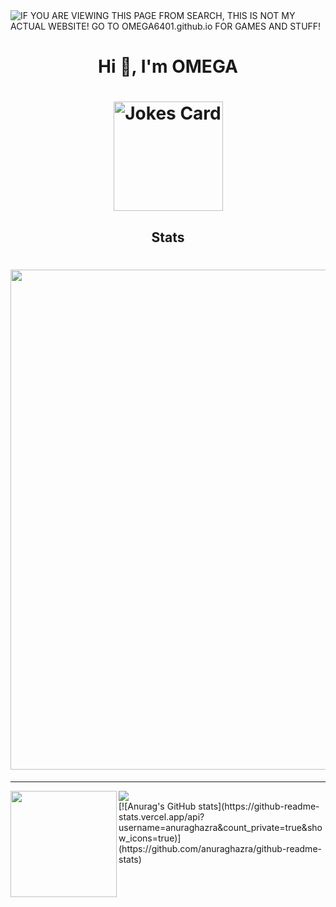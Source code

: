 <img alt="IF YOU ARE VIEWING THIS PAGE FROM SEARCH, THIS IS NOT MY ACTUAL WEBSITE! GO TO OMEGA6401.github.io FOR GAMES AND STUFF!" src="https://readme-typing-svg.herokuapp.com?vCenter=true&lines=Hello!+I+am+ΩMEGA!;Coolest+child+in+robious+middle+school;HTML+Coder;Loves+video+games;">
<h1 align="center">Hi 👋, I'm OMEGA</h1>

<h1 align="center">
<img height="175" src="https://readme-jokes.vercel.app/api" alt="Jokes Card" />
</h1>


<h2 align="Middle">Stats</h2>

<h1 align="Right">
<img width=800 src="https://github-profile-trophy.vercel.app/?username=OMEGA6401&theme=darkhub&column=8&no-frame=true"/>
</a>
</h1>


---


<div>
  <img height="170" align="left" src="https://github-readme-stats.vercel.app/api?username=OMEGA6401&theme=dark&count_private=true&include_all_commits=true" />
  <img src="https://github-readme-stats.vercel.app/api/top-langs/?username=OMEGA6401&theme=dark&layout=compact" />
</div>
 [![Anurag's GitHub stats](https://github-readme-stats.vercel.app/api?username=anuraghazra&count_private=true&show_icons=true)](https://github.com/anuraghazra/github-readme-stats)
